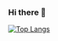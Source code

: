 ### Hi there 👋

[![Top Langs](https://github-readme-stats.vercel.app/api/top-langs/?username=alexB-95&layout=compact)](https://github.com/anuraghazra/github-readme-stats)

<!--
**alexB-95/alexB-95** is a ✨ _special_ ✨ repository because its `README.md` (this file) appears on your GitHub profile.

Here are some ideas to get you started:

- 🔭 I’m currently working on ...
- 🌱 I’m currently learning ...
- 👯 I’m looking to collaborate on ...
- 🤔 I’m looking for help with ...
- 💬 Ask me about ...
- 📫 How to reach me: ...
- 😄 Pronouns: ...
- ⚡ Fun fact: ...
-->
